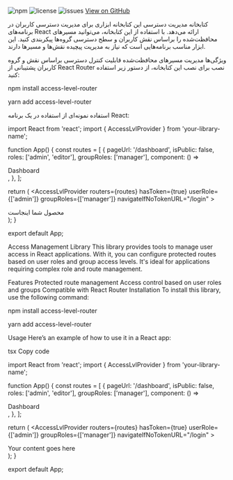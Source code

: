 ![npm](https://img.shields.io/npm/v/access-level-router)
![license](https://img.shields.io/npm/l/access-level-router)
![issues](https://img.shields.io/github/issues/your-username/access-level-router)
[View on GitHub](https://github.com/SAmir1374/access-level-router)

کتابخانه مدیریت دسترسی
این کتابخانه ابزاری برای مدیریت دسترسی کاربران در برنامه‌های React ارائه می‌دهد. با استفاده از این کتابخانه، می‌توانید مسیرهای محافظت‌شده را براساس نقش کاربران و سطح دسترسی گروه‌ها پیکربندی کنید. این ابزار مناسب برنامه‌هایی است که نیاز به مدیریت پیچیده نقش‌ها و مسیرها دارند.

ویژگی‌ها
مدیریت مسیرهای محافظت‌شده
قابلیت کنترل دسترسی براساس نقش و گروه کاربران
پشتیبانی از React Router
نصب
برای نصب این کتابخانه، از دستور زیر استفاده کنید:

npm install access-level-router

yarn add access-level-router


استفاده
نمونه‌ای از استفاده در یک برنامه React: 


import React from 'react';
import { AccessLvlProvider } from 'your-library-name';

function App() {
  const routes = [
    {
      pageUrl: '/dashboard',
      isPublic: false,
      roles: ['admin', 'editor'],
      groupRoles: ['manager'],
      component: () => <div>Dashboard</div>,
    },
  ];

  return (
    <AccessLvlProvider
      routers={routes}
      hasToken={true}
      userRole={['admin']}
      groupRoles={['manager']}
      navigateIfNoTokenURL="/login"
    >
      <div>محصول شما اینجاست</div>
    </AccessLvlProvider>
  );
}

export default App;
  


Access Management Library
This library provides tools to manage user access in React applications. With it, you can configure protected routes based on user roles and group access levels. It's ideal for applications requiring complex role and route management.

Features
Protected route management
Access control based on user roles and groups
Compatible with React Router
Installation
To install this library, use the following command:

npm install access-level-router

yarn add access-level-router



Usage
Here’s an example of how to use it in a React app:

tsx
Copy code



import React from 'react';
import { AccessLvlProvider } from 'your-library-name';

function App() {
  const routes = [
    {
      pageUrl: '/dashboard',
      isPublic: false,
      roles: ['admin', 'editor'],
      groupRoles: ['manager'],
      component: () => <div>Dashboard</div>,
    },
  ];

  return (
    <AccessLvlProvider
      routers={routes}
      hasToken={true}
      userRole={['admin']}
      groupRoles={['manager']}
      navigateIfNoTokenURL="/login"
    >
      <div>Your content goes here</div>
    </AccessLvlProvider>
  );
}

export default App;


